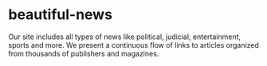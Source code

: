 # beautiful-news

Our site includes all types of news like political, judicial, entertainment, sports and more.
We present a continuous flow of links to articles organized from thousands of publishers and magazines.
